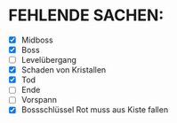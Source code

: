 # FEHLENDE SACHEN:

- [x] Midboss
- [x] Boss
- [ ] Levelübergang
- [x] Schaden von Kristallen
- [x] Tod
- [ ] Ende
- [ ] Vorspann
- [x] Bossschlüssel Rot muss aus Kiste fallen